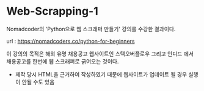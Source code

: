 # Web-Scrapping-1

Nomadcoder의 'Python으로 웹 스크래퍼 만들기' 강의를 수강한 결과이다.


url : https://nomadcoders.co/python-for-beginners


이 강의의 목적은 해외 유명 채용공고 웹사이트인 스택오버플로우 그리고 인디드 에서 채용공고를 한번에 웹 스크래퍼로 긁어오는 것이다.


* 제작 당시 HTML을 근거하여 작성하였기 때문에 웹사이트가 업데이트 될 경우 실행이 안될 수도 있음